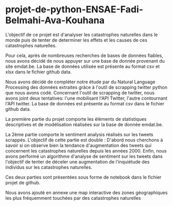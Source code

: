 # projet-de-python-ENSAE-Fadi-Belmahi-Ava-Kouhana
L'objectif de ce projet est d'analyser les catastrophes naturelles dans le monde puis de tenter de determiner les effets et les causes de ces catastrophes naturelles. 

Pour cela, après de nombreuses recherches de bases de données fiables, nous avons décidé de nous appuyer sur une base de donnée provenant du site emdat.be. La base de données utilisée est présente au format csv et xlsx dans le fichier github data.  



Nous avons décidé de compléter notre étude par du Natural Language Processing des données extraites grâce à l'outil de scrapping twitter python que nous avons codé. Concernant l'outil de scrapping de twitter, nous avons joint deux tentatives: l'une mobilisant l'API Twitter, l'autre contournant l'API twitter. La base de données est présente au format csv dans le fichier github data. 

La première partie du projet comporte les élèments de statistiques descriptives et de modélisation réalisées sur la base de donnée emdat.be. 

La 2ème partie comporte le sentiment analysis réalisés sur les tweets scrappés. L'objectif de cette partie est double : 
D'abord nous cherchons à savoir si on observe bien la tendance d'augmentation des tweets qui concernent les catastrophes naturelles depuis les années       2000. 
Enfin, nous avons performé un algorithme d'analyse de sentiment sur les tweets dans l'objectif de tenter de déceler une augmentation de l'inquiétude     des individus sur les catastrophes naturelles. 
     
Ces deux parties sont présentées sous forme de notebook dans le fichier projet de github. 

Nous avons ajouté en annexe une map interactive des zones géographiques les plus fréquemment touchées par des catastrophes naturelles
